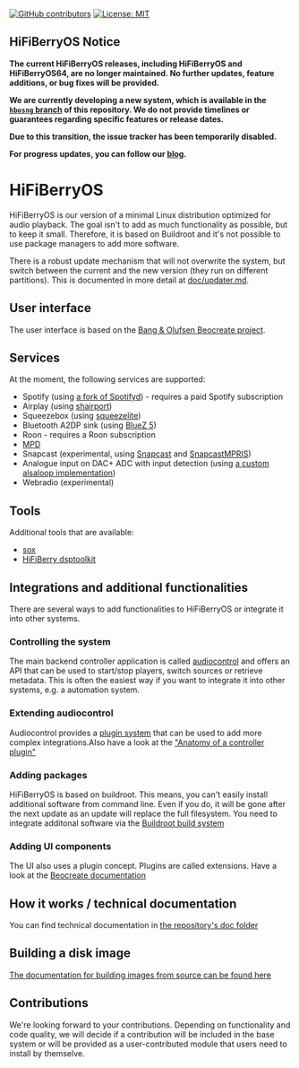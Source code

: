 [![GitHub contributors](https://img.shields.io/github/contributors/hifiberry/hifiberry-os.svg)](https://GitHub.com/hifiberry/hifiberry-os/graphs/contributors/)
[![License: MIT](https://img.shields.io/badge/License-MIT-yellow.svg)](https://opensource.org/licenses/MIT)

## HiFiBerryOS Notice

**The current HiFiBerryOS releases, including HiFiBerryOS and HiFiBerryOS64, are no longer maintained. No further updates, feature additions, or bug fixes will be provided.**

**We are currently developing a new system, which is available in the [`hbosng` branch](https://github.com/hifiberry/hifiberry-os/tree/hbosng) of this repository. We do not provide timelines or guarantees regarding specific features or release dates.**

**Due to this transition, the issue tracker has been temporarily disabled.**

**For progress updates, you can follow our [blog](https://hifiberry.com/blog).**

# HiFiBerryOS

HiFiBerryOS is our version of a minimal Linux distribution optimized for audio playback. 
The goal isn't to add as much functionality as possible, but to keep it small. Therefore, 
it is based on Buildroot and it's not possible to use package managers to add more 
software.

There is a robust update mechanism that will not overwrite the system, but switch between
the current and the new version (they run on different partitions). This is documented in more detail at [doc/updater.md](doc/updater.md).

## User interface

The user interface is based on the [Bang & Olufsen Beocreate project](https://github.com/bang-olufsen/create).

## Services

At the moment, the following services are supported:

- Spotify (using [a fork of Spotifyd](https://github.com/hifiberry/spotifyd)) - requires a paid Spotify subscription
- Airplay (using [shairport](https://github.com/mikebrady/shairport-sync))
- Squeezebox (using [squeezelite](https://github.com/ralph-irving/squeezelite))
- Bluetooth A2DP sink (using [BlueZ 5](http://www.bluez.org/))
- Roon - requires a Roon subscription
- [MPD](https://github.com/MusicPlayerDaemon/MPD)
- Snapcast (experimental, using [Snapcast](https://github.com/badaix/snapcast) and [SnapcastMPRIS](https://github.com/hifiberry/snapcastmpris))
- Analogue input on DAC+ ADC with input detection (using [a custom alsaloop implementation](https://github.com/hifiberry/alsaloop/))
- Webradio (experimental)

## Tools 

Additional tools that are available:

- [sox](http://sox.sourceforge.net/)
- [HiFiBerry dsptoolkit](https://github.com/hifiberry/hifiberry-dsp)

## Integrations and additional functionalities

There are several ways to add functionalities to HiFiBerryOS or integrate it into other systems.

### Controlling the system

The main backend controller application is called [audiocontrol](https://github.com/hifiberry/audiocontrol2) and offers an API that can be used to start/stop players, switch sources or retrieve metadata.
This is often the easiest way if you want to integrate it into other systems, e.g. a automation system.

### Extending audiocontrol

Audiocontrol provides a [plugin system](https://github.com/hifiberry/audiocontrol2/blob/master/doc/extensions.md) that can be used to add more complex integrations.Also have a look at the ["Anatomy of a controller plugin"](https://github.com/hifiberry/audiocontrol2/blob/master/doc/rotary-controller-plugin.md)

### Adding packages

HiFiBerryOS is based on buildroot. This means, you can't easily install additional software from command line. Even if you do, it will be gone after the next update as an update will replace the full filesystem. You need to integrate additonal software via the [Buildroot build system](https://buildroot.org/)

### Adding UI components

The UI also uses a plugin concept. Plugins are called extensions. Have a look at the [Beocreate documentation](https://github.com/bang-olufsen/create/tree/master/Documentation)

## How it works / technical documentation

You can find technical documentation in [the repository's doc folder](doc/)

## Building a disk image
[The documentation for building images from source can be found here](/doc/building.md)

## Contributions
We're looking forward to your contributions. Depending on functionality and code quality, we will decide if a contribution will be included in the base system or will be provided as a user-contributed module that users need to install by themselve.

